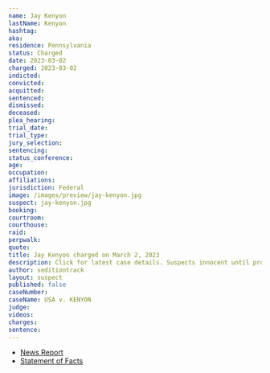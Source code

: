 ```yaml
---
name: Jay Kenyon
lastName: Kenyon
hashtag:
aka:
residence: Pennsylvania
status: Charged
date: 2023-03-02
charged: 2023-03-02
indicted:
convicted:
acquitted:
sentenced:
dismissed:
deceased:
plea_hearing:
trial_date:
trial_type:
jury_selection:
sentencing:
status_conference:
age:
occupation:
affiliations:
jurisdiction: Federal
image: /images/preview/jay-kenyon.jpg
suspect: jay-kenyon.jpg
booking:
courtroom:
courthouse:
raid:
perpwalk:
quote:
title: Jay Kenyon charged on March 2, 2023
description: Click for latest case details. Suspects innocent until proven guilty.
author: seditiontrack
layout: suspect
published: false
caseNumber:
caseName: USA v. KENYON
judge:
videos:
charges:
sentence:
---
```


- [News Report](https://www.whsv.com/2023/03/04/harrisonburg-man-charged-with-crimes-connected-jan-6-attack-us-capitol/)
- [Statement of Facts](https://storage.courtlistener.com/recap/gov.uscourts.vawd.127882/gov.uscourts.vawd.127882.1.2.pdf)
